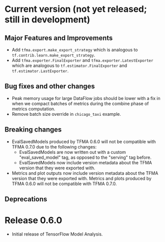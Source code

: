# Current version (not yet released; still in development)

## Major Features and Improvements
 * Add `tfma.export.make_export_strategy` which is analogous to
   `tf.contrib.learn.make_export_strategy`.
 * Add `tfma.exporter.FinalExporter` and `tfma.exporter.LatestExporter` which
   are analogous to `tf.estimator.FinalExporter` and
   `tf.estimator.LastExporter`.

## Bug fixes and other changes
 * Peak memory usage for large DataFlow jobs should be lower with a fix in when
   we compact batches of metrics during the combine phase of metrics
   computation.
 * Remove batch size override in `chicago_taxi` example.

## Breaking changes
 * EvalSavedModels produced by TFMA 0.6.0 will not be compatible with TFMA 0.7.0
   due to the following changes:
   * EvalSavedModels are now written out with a custom "eval_saved_model" tag,
     as opposed to the "serving" tag before.
   * EvalSavedModels now include version metadata about the TFMA version that
     they were exported with.
 * Metrics and plot outputs now include version metadata about the TFMA version
   that they were exported with. Metrics and plots produced by TFMA 0.6.0 will
   not be compatible with TFMA 0.7.0.

## Deprecations

# Release 0.6.0
 * Initial release of TensorFlow Model Analysis.
